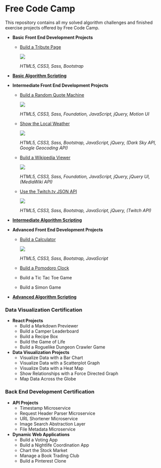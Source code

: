 # Free Code Camp

This repository contains all my solved algorithm challenges and finished exercise projects offered by Free Code Camp.


* **Basic Front End Development Projects**
    * [Build a Tribute Page](https://michaelbomholt.com/freecodecamp/basic_front_end_development_projects/tribute_page/)
        
        [![](https://raw.githubusercontent.com/bomholt/freecodecamp/master/basic_front_end_development_projects/_assets/img/tribute_page.jpg)](https://michaelbomholt.com/freecodecamp/basic_front_end_development_projects/tribute_page/)
        
        *HTML5, CSS3, Sass, Bootstrap*
        
* [**Basic Algorithm Scripting**](https://github.com/bomholt/freecodecamp/tree/master/basic_algorithm_scripting)
* **Intermediate Front End Development Projects**
    * [Build a Random Quote Machine](https://michaelbomholt.com/freecodecamp/intermediate_front_end_development_projects/random_quote_machine/)
    
        [![](https://raw.githubusercontent.com/bomholt/freecodecamp/master/intermediate_front_end_development_projects/_assets/img/random_quote_machine.jpg)](https://michaelbomholt.com/freecodecamp/intermediate_front_end_development_projects/random_quote_machine/)
        
        *HTML5, CSS3, Sass, Foundation, JavaScript, jQuery, Motion UI*
        
    * [Show the Local Weather](https://michaelbomholt.com/freecodecamp/intermediate_front_end_development_projects/local_weather/)
    
        [![](https://raw.githubusercontent.com/bomholt/freecodecamp/master/intermediate_front_end_development_projects/_assets/img/local_weather.jpg)](https://michaelbomholt.com/freecodecamp/intermediate_front_end_development_projects/local_weather/)
        
        *HTML5, CSS3, Sass, Bootstrap, JavaScript, jQuery, (Dark Sky API, Google Geocoding API)*
        
    * [Build a Wikipedia Viewer](https://michaelbomholt.com/freecodecamp/intermediate_front_end_development_projects/wikipedia_viewer/)
    
        [![](https://raw.githubusercontent.com/bomholt/freecodecamp/master/intermediate_front_end_development_projects/_assets/img/wikipedia_viewer.jpg)](https://michaelbomholt.com/freecodecamp/intermediate_front_end_development_projects/wikipedia_viewer/)
        
        *HTML5, CSS3, Sass, Foundation, JavaScript, jQuery, jQuery UI, (MediaWiki API)*
        
    * [Use the Twitch.tv JSON API](https://michaelbomholt.com/freecodecamp/intermediate_front_end_development_projects/twitchtv_status/)
    
        [![](https://raw.githubusercontent.com/bomholt/freecodecamp/master/intermediate_front_end_development_projects/_assets/img/twitchtv_status.jpg)](https://michaelbomholt.com/freecodecamp/intermediate_front_end_development_projects/twitchtv_status/)
        
        *HTML5, CSS3, Sass, Bootstrap, JavaScript, jQuery, (Twitch API)*
    
* [**Intermediate Algorithm Scripting**](https://github.com/bomholt/freecodecamp/tree/master/intermediate_algorithm_scripting)
* **Advanced Front End Development Projects**
    * [Build a Calculator](https://michaelbomholt.com/freecodecamp/advanced_front_end_development_projects/js_calculator/)
    
        [![](https://raw.githubusercontent.com/bomholt/freecodecamp/master/advanced_front_end_development_projects/_assets/img/js_alculator.jpg)](https://michaelbomholt.com/freecodecamp/advanced_front_end_development_projects/js_calculator/)
        
        *HTML5, CSS3, Sass, Bootstrap, JavaScript*

    * [Build a Pomodoro Clock](https://michaelbomholt.com/freecodecamp/advanced_front_end_development_projects/pomodoro_clock/)
    * Build a Tic Tac Toe Game
    * Build a Simon Game
* [**Advanced Algorithm Scripting**](https://github.com/bomholt/freecodecamp/tree/master/advanced_algorithm_scripting)

### Data Visualization Certification

* **React Projects**
    * Build a Markdown Previewer
    * Build a Camper Leaderboard
    * Build a Recipe Box
    * Build the Game of Life
    * Build a Roguelike Dungeon Crawler Game
* **Data Visualization Projects**
    * Visualize Data with a Bar Chart
    * Visualize Data with a Scatterplot Graph
    * Visualize Data with a Heat Map
    * Show Relationships with a Force Directed Graph
    * Map Data Across the Globe

### Back End Development Certification

* **API Projects**
    * Timestamp Microservice
    * Request Header Parser Microservice
    * URL Shortener Microservice
    * Image Search Abstraction Layer
    * File Metadata Microservice
* **Dynamic Web Applications**
    * Build a Voting App
    * Build a Nightlife Coordination App
    * Chart the Stock Market
    * Manage a Book Trading Club
    * Build a Pinterest Clone
